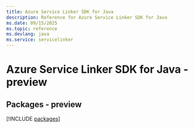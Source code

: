 ```yaml
---
title: Azure Service Linker SDK for Java
description: Reference for Azure Service Linker SDK for Java
ms.date: 09/15/2025
ms.topic: reference
ms.devlang: java
ms.service: servicelinker
---
```

# Azure Service Linker SDK for Java - preview
## Packages - preview
[!INCLUDE [packages](service-linker-index.md)]